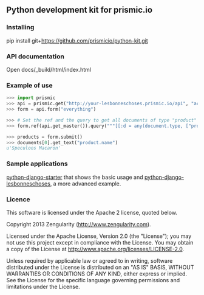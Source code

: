 ## Python development kit for prismic.io

### Installing

pip install git+https://github.com/prismicio/python-kit.git


### API documentation

Open docs/_build/html/index.html


### Example of use

```python
>>> import prismic
>>> api = prismic.get("http://your-lesbonneschoses.prismic.io/api", "access_token")
>>> form = api.form("everything")

>>> # Set the ref and the query to get all documents of type "product"
>>> form.ref(api.get_master()).query("""[[:d = any(document.type, ["product"])]]""")

>>> products = form.submit()
>>> documents[0].get_text("product.name")
u'Speculoos Macaron'
```

### Sample applications

[python-django-starter](https://github.com/prismicio/python-django-starter) that shows the basic usage and [python-django-lesbonneschoses](https://github.com/prismicio/python-django-lesbonneschoses), a more advanced example.

### Licence

This software is licensed under the Apache 2 license, quoted below.

Copyright 2013 Zengularity (http://www.zengularity.com).

Licensed under the Apache License, Version 2.0 (the "License"); you may not use this project except in compliance with the License. You may obtain a copy of the License at http://www.apache.org/licenses/LICENSE-2.0.

Unless required by applicable law or agreed to in writing, software distributed under the License is distributed on an "AS IS" BASIS, WITHOUT WARRANTIES OR CONDITIONS OF ANY KIND, either express or implied. See the License for the specific language governing permissions and limitations under the License.